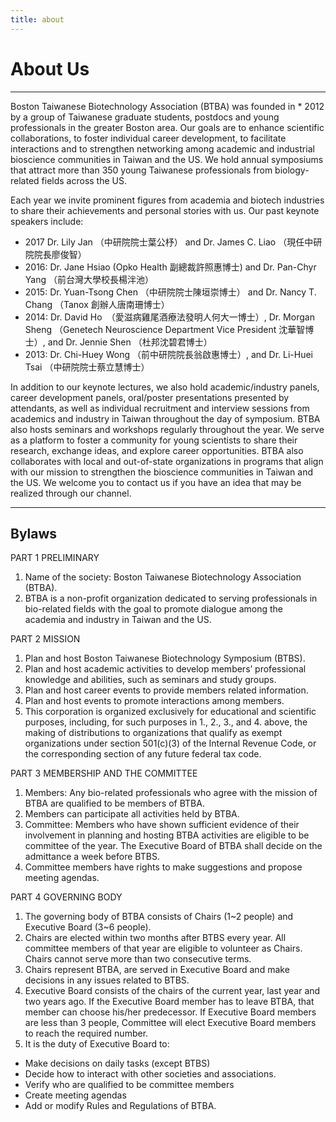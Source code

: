 ```yaml
---
title: about
---
```


<div class="row align-items-center py-auto my-auto py-md-5 my-md-5">
    <div class="col-12 col-md col-lg-5">
        <h1 class="display-1">
            About Us
        </h1>
    </div>
    <div class="col-12 col-md">
        <hr>
        <!-- <img src="{{ "/assets/img/btba_logo.png" | absolute_url }}" alt="BTBA logo" class="float-left p-4" width="150"> -->
        <p class="">
            Boston Taiwanese Biotechnology Association (BTBA) was founded in * 2012 by a group of Taiwanese graduate students, postdocs and young professionals in the greater Boston area. Our goals are to enhance scientific collaborations, to foster individual career development, to facilitate interactions and to strengthen networking among academic and industrial bioscience communities in Taiwan and the US. We hold annual symposiums that attract more than 350 young Taiwanese professionals from biology-related fields across the US.
        </p>
    </div>
</div>

Each year we invite prominent figures from academia and biotech industries to share their achievements and personal stories with us. Our past keynote speakers include: 

* 2017 Dr. Lily Jan （中研院院士葉公杼） and Dr. James C. Liao （現任中研院院長廖俊智）
* 2016: Dr. Jane Hsiao (Opko Health 副總裁許照惠博士) and Dr. Pan-Chyr Yang （前台灣大學校長楊泮池）
* 2015: Dr. Yuan-Tsong Chen （中研院院士陳垣崇博士） and Dr. Nancy T. Chang （Tanox 創辦人唐南珊博士）
* 2014: Dr. David Ho　（愛滋病雞尾酒療法發明人何大一博士）, Dr. Morgan Sheng （Genetech Neuroscience Department Vice President 沈華智博士）, and Dr. Jennie Shen （杜邦沈碧君博士）
* 2013: Dr. Chi-Huey Wong （前中研院院長翁啟惠博士）, and Dr. Li-Huei Tsai （中研院院士蔡立慧博士）

In addition to our keynote lectures, we also hold academic/industry panels, career development panels, oral/poster presentations presented by attendants, as well as individual recruitment and interview sessions from academics and industry in Taiwan throughout the day of symposium. BTBA also hosts seminars and workshops regularly throughout the year. We serve as a platform to foster a community for young scientists to share their research, exchange ideas, and explore career opportunities. BTBA also collaborates with local and out-of-state organizations in programs that align with our mission to strengthen the bioscience communities in Taiwan and the US. We welcome you to contact us if you have an idea that may be realized through our channel.

<hr class="mt-5 mb-4">

## Bylaws

PART 1 PRELIMINARY

1. Name of the society: Boston Taiwanese Biotechnology Association (BTBA).
1. BTBA is a non-profit organization dedicated to serving professionals in bio-related fields with the goal to promote dialogue among the academia and industry in Taiwan and the US.

PART 2 MISSION

1. Plan and host Boston Taiwanese Biotechnology Symposium (BTBS).
1. Plan and host academic activities to develop members’ professional knowledge and abilities, such as seminars and study groups.
1. Plan and host career events to provide members related information.
1. Plan and host events to promote interactions among members.
1. This corporation is organized exclusively for educational and scientific purposes, including, for such purposes in 1., 2., 3., and 4. above, the making of distributions to organizations that qualify as exempt organizations under section 501(c)(3) of the Internal Revenue Code, or the corresponding section of any future federal tax code.

PART 3 MEMBERSHIP AND THE COMMITTEE

1. Members: Any bio-related professionals who agree with the mission of BTBA are qualified to be members of BTBA.
1. Members can participate all activities held by BTBA.
1. Committee: Members who have shown sufficient evidence of their involvement in planning and hosting BTBA activities are eligible to be committee of the year. The Executive Board of BTBA shall decide on the admittance a week before BTBS.
1. Committee members have rights to make suggestions and propose meeting agendas.

PART 4 GOVERNING BODY

1. The governing body of BTBA consists of Chairs (1~2 people) and Executive Board (3~6 people).
1. Chairs are elected within two months after BTBS every year. All committee members of that year are eligible to volunteer as Chairs. Chairs cannot serve more than two consecutive terms.
1. Chairs represent BTBA, are served in Executive Board and make decisions in any issues related to BTBS.
1. Executive Board consists of the chairs of the current year, last year and two years ago. If the Executive Board member has to leave BTBA, that member can choose his/her predecessor. If Executive Board members are less than 3 people, Committee will elect Executive Board members to reach the required number.
1. It is the duty of Executive Board to:
* Make decisions on daily tasks (except BTBS)
* Decide how to interact with other societies and associations.
* Verify who are qualified to be committee members
* Create meeting agendas
* Add or modify Rules and Regulations of BTBA.